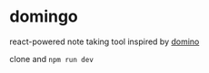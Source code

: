 # domingo

react-powered note taking tool inspired by [domino](https://kool.tools/domino2/)

clone and `npm run dev`
